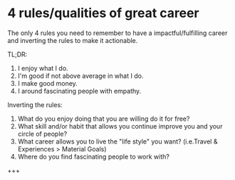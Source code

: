 # 4 rules/qualities of great career

The only 4 rules you need to remember to have a impactful/fulfilling career and inverting the rules to make it actionable.

TL;DR:

1. I enjoy what I do.
2. I'm good if not above average in what I do.
3. I make good money.
4. I around fascinating people with empathy.

Inverting the rules:

1. What do you enjoy doing that you are willing do it for free?
2. What skill and/or habit that allows you continue improve you and your circle of people?
3. What career allows you to live the "life style" you want? (i.e.Travel & Experiences > Material Goals)
4. Where do you find fascinating people to work with?

+++